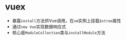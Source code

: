 # vuex

- 暴露`install`方法供Vue调用，在`vm`实例上挂载`$stroe`属性
- 通过`new Vue`实现数据响应式
- 核心是`ModuleCollection`类与`installModule`方法